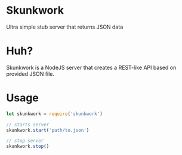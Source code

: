# Skunkwork
Ultra simple stub server that returns JSON data

# Huh?
Skunkwork is a NodeJS server that creates a REST-like API based on provided JSON file.

# Usage
```javascript
let skunkwork = require('skunkwork')

// starts server
skunkwork.start('path/to.json')

// stop server
skunkwork.stop()
```
